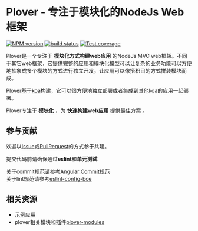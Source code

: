 Plover - 专注于模块化的NodeJs Web框架
====

[![NPM version][npm-image]][npm-url]
[![build status][travis-image]][travis-url]
[![Test coverage][coveralls-image]][coveralls-url]


Plover是一个专注于 **模块化方式构建web应用** 的NodeJs MVC web框架。不同于其它web框架，它提供完整的应用和模块化模型可以让复杂的业务功能可以方便地抽象成多个模块的方式进行独立开发，让应用可以像搭积目的方式拼装模块而成。

Plover基于[koa](http://koajs.com)构建，它可以很方便地独立部署或者集成到其他koa的应用一起部署。

Plover专注于 **模块化** ，为 **快速构建web应用** 提供最佳方案 。


## 参与贡献

欢迎以[Issue](https://github.com/alibaba/plover/issues)或[PullRequest](https://github.com/alibaba/plover/pulls)的方式参于共建。

提交代码前请确保通过**eslint**和**单元测试**  

关于commit规范请参考[Angular Commit规范](https://github.com/angular/angular.js/blob/master/CONTRIBUTING.md#commit-message-format)  
关于lint规范请参考[eslint-config-bce](https://github.com/bencode/eslint-config-bce/blob/master/.eslintrc)  


## 相关资源


- [示例应用](https://github.com/plover-modules/examples)
- plover相关模块和插件[plover-modules](https://github.com/plover-modules/)


[npm-image]: https://img.shields.io/npm/v/plover.svg?style=flat-square
[npm-url]: https://www.npmjs.com/package/plover
[travis-image]: https://img.shields.io/travis/alibaba/plover/master.svg?style=flat-square
[travis-url]: https://travis-ci.org/alibaba/plover
[coveralls-image]: https://img.shields.io/codecov/c/github/alibaba/plover.svg?style=flat-square
[coveralls-url]: https://codecov.io/github/alibaba/plover?branch=master

